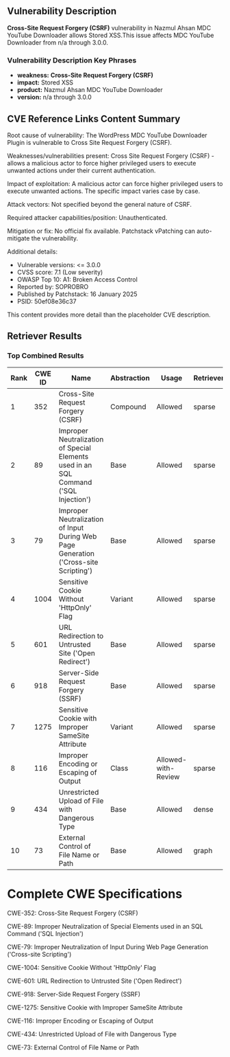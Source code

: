 ## Vulnerability Description
**Cross-Site Request Forgery (CSRF)** vulnerability in Nazmul Ahsan MDC YouTube Downloader allows Stored XSS.This issue affects MDC YouTube Downloader from n/a through 3.0.0.

### Vulnerability Description Key Phrases
- **weakness:** **Cross-Site Request Forgery (CSRF)**
- **impact:** Stored XSS
- **product:** Nazmul Ahsan MDC YouTube Downloader
- **version:** n/a through 3.0.0

## CVE Reference Links Content Summary
Root cause of vulnerability:
The WordPress MDC YouTube Downloader Plugin is vulnerable to Cross Site Request Forgery (CSRF).

Weaknesses/vulnerabilities present:
Cross Site Request Forgery (CSRF) - allows a malicious actor to force higher privileged users to execute unwanted actions under their current authentication.

Impact of exploitation:
A malicious actor can force higher privileged users to execute unwanted actions. The specific impact varies case by case.

Attack vectors:
Not specified beyond the general nature of CSRF.

Required attacker capabilities/position:
Unauthenticated.

Mitigation or fix:
No official fix available. Patchstack vPatching can auto-mitigate the vulnerability.

Additional details:
- Vulnerable versions: <= 3.0.0
- CVSS score: 7.1 (Low severity)
- OWASP Top 10: A1: Broken Access Control
- Reported by: SOPROBRO
- Published by Patchstack: 16 January 2025
- PSID: 50ef08e36c37

This content provides more detail than the placeholder CVE description.

## Retriever Results

### Top Combined Results

| Rank | CWE ID | Name | Abstraction | Usage  | Retrievers | Individual Scores |
|------|--------|------|-------------|-------|------------|-------------------|
| 1 | 352 | Cross-Site Request Forgery (CSRF) | Compound | Allowed | sparse | 0.234 |
| 2 | 89 | Improper Neutralization of Special Elements used in an SQL Command ('SQL Injection') | Base | Allowed | sparse | 0.182 |
| 3 | 79 | Improper Neutralization of Input During Web Page Generation ('Cross-site Scripting') | Base | Allowed | sparse | 0.177 |
| 4 | 1004 | Sensitive Cookie Without 'HttpOnly' Flag | Variant | Allowed | sparse | 0.172 |
| 5 | 601 | URL Redirection to Untrusted Site ('Open Redirect') | Base | Allowed | sparse | 0.171 |
| 6 | 918 | Server-Side Request Forgery (SSRF) | Base | Allowed | sparse | 0.170 |
| 7 | 1275 | Sensitive Cookie with Improper SameSite Attribute | Variant | Allowed | sparse | 0.159 |
| 8 | 116 | Improper Encoding or Escaping of Output | Class | Allowed-with-Review | sparse | 0.155 |
| 9 | 434 | Unrestricted Upload of File with Dangerous Type | Base | Allowed | dense | 0.545 |
| 10 | 73 | External Control of File Name or Path | Base | Allowed | graph | 0.002 |



# Complete CWE Specifications

CWE-352: Cross-Site Request Forgery (CSRF)

CWE-89: Improper Neutralization of Special Elements used in an SQL Command ('SQL Injection')

CWE-79: Improper Neutralization of Input During Web Page Generation ('Cross-site Scripting')

CWE-1004: Sensitive Cookie Without 'HttpOnly' Flag

CWE-601: URL Redirection to Untrusted Site ('Open Redirect')

CWE-918: Server-Side Request Forgery (SSRF)

CWE-1275: Sensitive Cookie with Improper SameSite Attribute

CWE-116: Improper Encoding or Escaping of Output

CWE-434: Unrestricted Upload of File with Dangerous Type

CWE-73: External Control of File Name or Path